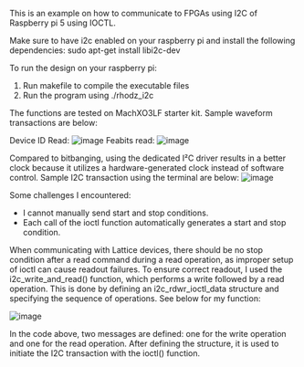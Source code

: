 This is an example on how to communicate to FPGAs using I2C of Raspberry pi 5 using IOCTL.

Make sure to have i2c enabled on your raspberry pi and install the following dependencies:
sudo apt-get install libi2c-dev

To run the design on your raspberry pi:
1. Run makefile to compile the executable files
2. Run the program using ./rhodz_i2c

The functions are tested on MachXO3LF starter kit. Sample waveform transactions are below:

Device ID Read:
![image](https://github.com/user-attachments/assets/3f613826-e4c4-4563-ada2-e5de3124f135)
Feabits read:
![image](https://github.com/user-attachments/assets/01351cf9-08f3-480e-8f8d-f3658ee71774)

Compared to bitbanging, using the dedicated I²C driver results in a better clock because it utilizes a hardware-generated clock instead of software control. 
Sample I2C transaction using the terminal are below:
![image](https://github.com/user-attachments/assets/d0aa7401-cccf-4d5a-8f8e-ac50729090e5)

Some challenges I encountered: 
*  I cannot manually send start and stop conditions.
*  Each call of the ioctl function automatically generates a start and stop condition.

When communicating with Lattice devices, there should be no stop condition after a read command during a read operation, as improper setup of ioctl can cause readout failures. To ensure correct readout, I used the i2c_write_and_read() function, which performs a write followed by a read operation. This is done by defining an i2c_rdwr_ioctl_data structure and specifying the sequence of operations. See below for my function:

![image](https://github.com/user-attachments/assets/79c5aee9-9000-4811-882a-879073371487)

In the code above, two messages are defined: one for the write operation and one for the read operation. After defining the structure, it is used to initiate the I2C transaction with the ioctl() function.


